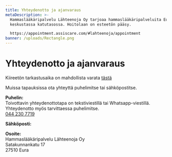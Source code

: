 ```yaml
---
title: Yhteydenotto ja ajanvaraus
metaDescription: >-
  Hammaslääkäripalvelu Lähteenoja Oy tarjoaa hammaslääkäripalveluita Euran
  keskustassa katutasossa. Hoitolaan on esteetön pääsy.

  https://appointment.assiscare.com/#lahteenoja/appointment
banner: /uploads/Rectangle.png
---
```

# Yhteydenotto ja ajanvaraus

Kiireetön tarkastusaika on mahdollista varata
[tästä](https://appointment.assiscare.com/#lahteenoja/appointment)

Muissa tapauksissa ota yhteyttä puhelimitse tai sähköpostitse.

**Puhelin:**\
Toivottavin yhteydenottotapa on tekstiviestillä tai Whatsapp-viestillä.
Yhteydenotto myös tarvittaessa puhelimitse.\
[044 230 7719](https://wa.me/358442307719)

**Sähköposti:**

**Osoite:**\
Hammaslääkäripalvelu Lähteenoja Oy\
Satakunnankatu 17\
27510 Eura